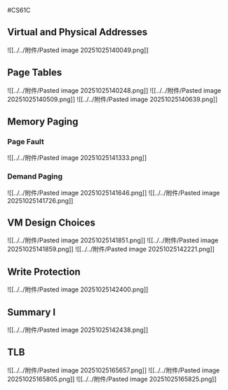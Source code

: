 #CS61C 
## Virtual and Physical Addresses
![[../../附件/Pasted image 20251025140049.png]]
## Page Tables
![[../../附件/Pasted image 20251025140248.png]]
![[../../附件/Pasted image 20251025140509.png]]
![[../../附件/Pasted image 20251025140639.png]]

## Memory Paging
### Page Fault
![[../../附件/Pasted image 20251025141333.png]]

### Demand Paging
![[../../附件/Pasted image 20251025141646.png]]
![[../../附件/Pasted image 20251025141726.png]]

## VM Design Choices
![[../../附件/Pasted image 20251025141851.png]]
![[../../附件/Pasted image 20251025141859.png]]
![[../../附件/Pasted image 20251025142221.png]]

## Write Protection
![[../../附件/Pasted image 20251025142400.png]]

## Summary I
![[../../附件/Pasted image 20251025142438.png]]

## TLB
![[../../附件/Pasted image 20251025165657.png]]
![[../../附件/Pasted image 20251025165805.png]]
![[../../附件/Pasted image 20251025165825.png]]